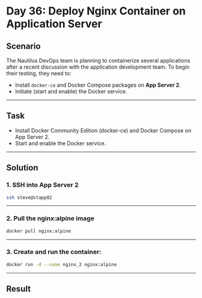 # Day 36: Deploy Nginx Container on Application Server

## Scenario

The Nautilus DevOps team is planning to containerize several applications after a recent discussion with the application development team. To begin their testing, they need to:

- Install `docker-ce` and Docker Compose packages on **App Server 2**.
- Initiate (start and enable) the Docker service.

---

## Task

- Install Docker Community Edition (docker-ce) and Docker Compose on App Server 2.
- Start and enable the Docker service.

---

## Solution

### 1. SSH into App Server 2

```bash
ssh steve@stapp02
```

---

### 2. Pull the nginx:alpine image

```bash
docker pull nginx:alpine

```

---

### 3. Create and run the container:

```bash
docker run -d --name nginx_2 nginx:alpine

```

---

## Result


